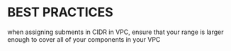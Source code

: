# BEST PRACTICES

when assigning subments in CIDR in VPC, ensure that your range is larger enough to cover all of your components in your VPC


